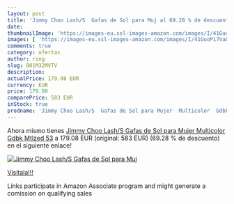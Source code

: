 ```yaml
---
layout: post
title: 'Jimmy Choo Lash/S  Gafas de Sol para Muj al 69.28 % de descuento'
date: 
thumbnailImage: 'https://images-eu.ssl-images-amazon.com/images/I/41GuoP17VaL._SL200_.jpg'
images: [ 'https://images-eu.ssl-images-amazon.com/images/I/41GuoP17VaL._SL200_.jpg' ]
comments: true
category: ofertas
author: ring
slug: B01M32MVTV
description:
actualPrice: 179.08 EUR
currency: EUR
price: 179.08
comparePrice: 583 EUR
inStock: true
prodname: 'Jimmy Choo Lash/S  Gafas de Sol para Mujer  Multicolor  Gdbk Mtlzed   53'
---
```


Ahora mismo tienes [Jimmy Choo Lash/S  Gafas de Sol para Mujer  Multicolor  Gdbk Mtlzed   53](https://www.amazon.es/dp/B01M32MVTV/?tag=tolees-21) a 179.08 EUR (original: 583 EUR) (69.28 %  de descuento) en el siguiente enlace!

[![Jimmy Choo Lash/S  Gafas de Sol para Muj](https://images-eu.ssl-images-amazon.com/images/I/41GuoP17VaL._SL200_.jpg)](https://www.amazon.es/dp/B01M32MVTV/?tag=tolees-21)

[Visítala!!!](https://www.amazon.es/dp/B01M32MVTV/?tag=tolees-21)

Links participate in Amazon Associate program and might generate a comission on qualifying sales
